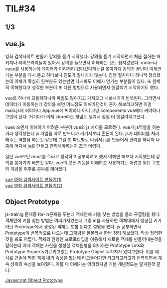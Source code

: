 # TIL#34
## 1/3

## vue.js
영화 검색사이트 만들기 강의를 듣기 시작했다. 강의를 듣기 시작하면서
처음 접하는 패키지나 라이브러리들이 있어서 강의를 들으면서 이해하는 것도 쉽지않았다. router나 vuex를 사용하는데 데이터가 이리저리 왔다갔다하는걸 쫒아가다 강의가 끝난다 이해안가는 부분을 다시 듣고 하다보니 진도가 잘나가지 않는다. 진행 절차마다 하나씩 정리했는데 이해가 확실히 된부분도 있는반면 다시봐도 이해가 안가는 부분들이 있다. 또 완벽히 이해했다고 생각한 부분이 또 다른 방법으로 사용되면서 헷갈리기 시작하기도 했다. 

 vue로 하나씩 모듈화하니까 파일도 많아지고 가져오고 내보내기가 반복된다. 그러면서 데이터가 이동하는데 강의를 보면 어느정도 이해가던것이 혼자 해보려고하면 이걸 main.js에 써야하나 App.vue에 써야하나 아니 그냥 components vue에다 써야하나 고민이 된다. 거기다가 이제 store라는 개념도 생겨서 점점 더 헷갈려지고있다.

 vuex 쓰면서 이해하기 어려운 부분이 vue와 js 차이를 모르겠다. vue가 js역할을 하는 거라 생각했는데 js 파일을 따로 만드니까 거기서부터 혼돈이  된다. js가 데이터를 처리 해주는 역할을 하는것 같은데 그걸 또 파트별로 나눠서 js를 만들어서 관리를 하니까 나중에 어디서 js를 만들고 관리해야하는지 조금 어렵다.

 일단 vue보단 react를 주라고 생각하고 공부하려고 했서 이해만 해보자 시작했는데 강의를 쫒아가기 바쁜것 같다. vue의 모든 기능을 이해하고 사용하기는 어렵고 일단 구조와 개념을 위주로 공부를 해야겠다. 

 [vue 영화 검색사이트 만들기(1)](https://github.com/mrlee323/TIL/blob/main/Vue/vue_movie-project.md)  
[vue 영화 검색사이트 만들기(2)](https://github.com/mrlee323/TIL/blob/main/Vue/vue_movie-project2.md)

  ## Object Prototype

  js-trainig 문제중 for-in문제를 푸는데 객체안에 키를 찾는 방법을 몰라 구글링을 했다. 객체안에 키를 찾는 방법은 여러가지였는데 그중 in을 사용하면 객체내에서 생성된 키가아닌 Prototype에서 생성된 객체도 포함 된다고 설명을 봤다. js 공부하면서 Prototype이 반복적으로 나오는데 그개념을 잘몰라서 한번 정리 해보았다. 막상 정리한것을 봐도 어렵다. 객체의 원형인 프로토타입을 이용해서 새로운 객체를 만들어내는것을 말하는데 이때 객체는 자신을 생성한 객체원형을 의미하는 Prototype Link와  Prototype Property가르키고있는 Prototype Object 두가지가 있다고한다. 이를 예시로 콘솔에 찍힌 객체 내의 속성을 봤는데 타고들어가면 타고타고타고가 반복되면서 계속 상위의 속성을 보여줬다. 이를  다 이해가는 어려웠지만 기본 개념정도는 알게된것 같다. 

  [Javascript Object Prototype](https://github.com/mrlee323/TIL/blob/main/js/js_prototype.md)